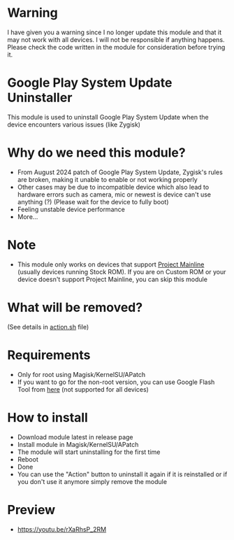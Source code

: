 # Warning
I have given you a warning since I no longer update this module and that it may not work with all devices. I will not be responsible if anything happens. Please check the code written in the module for consideration before trying it.

# Google Play System Update Uninstaller

This module is used to uninstall Google Play System Update when the device encounters various issues (like Zygisk)

# Why do we need this module?
- From August 2024 patch of Google Play System Update, Zygisk's rules are broken, making it unable to enable or not working properly
- Other cases may be due to incompatible device which also lead to hardware errors such as camera, mic or newest is device can't use anything (?) (Please wait for the device to fully boot)
- Feeling unstable device performance
- More...

# Note
- This module only works on devices that support [Project Mainline](https://source.android.com/docs/core/ota/modular-system) (usually devices running Stock ROM). If you are on Custom ROM or your device doesn't support Project Mainline, you can skip this module

# What will be removed?
(See details in [action.sh](https://github.com/daoquan1002/GPSU-Uninstaller/blob/main/action.sh) file)

# Requirements
- Only for root using Magisk/KernelSU/APatch
- If you want to go for the non-root version, you can use Google Flash Tool from [here](https://flash.android.com/tools/google_play_system_update_rollbacks) (not supported for all devices)

# How to install
- Download module latest in release page
- Install module in Magisk/KernelSU/APatch
- The module will start uninstalling for the first time
- Reboot
- Done
- You can use the "Action" button to uninstall it again if it is reinstalled or if you don't use it anymore simply remove the module

# Preview
- https://youtu.be/rXaRhsP_2RM
